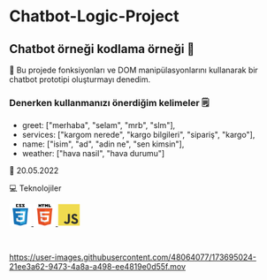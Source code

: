 # Chatbot-Logic-Project

## Chatbot örneği kodlama örneği 🤖<br>


🧠 Bu projede fonksiyonları ve DOM manipülasyonlarını kullanarak bir chatbot prototipi oluşturmayı denedim.<br>

### Denerken kullanmanızı önerdiğim kelimeler 🗒
*  greet: ["merhaba", "selam", "mrb", "slm"],
*  services: ["kargom nerede", "kargo bilgileri", "sipariş", "kargo"],
*  name: ["isim", "ad", "adin ne", "sen kimsin"],
*  weather: ["hava nasil", "hava durumu"]

📅 20.05.2022 <br>

💻 Teknolojiler <br>

<p align="left"> <a href="https://www.w3schools.com/css/" target="_blank" rel="noreferrer"> <img src="https://raw.githubusercontent.com/devicons/devicon/master/icons/css3/css3-original-wordmark.svg" alt="css3" width="40" height="40"/> </a> <a href="https://www.w3.org/html/" target="_blank" rel="noreferrer"> <img src="https://raw.githubusercontent.com/devicons/devicon/master/icons/html5/html5-original-wordmark.svg" alt="html5" width="40" height="40"/> </a> <a href="https://developer.mozilla.org/en-US/docs/Web/JavaScript" target="_blank" rel="noreferrer"> <img src="https://raw.githubusercontent.com/devicons/devicon/master/icons/javascript/javascript-original.svg" alt="javascript" width="40" height="40"/> </a> </p> <br>


https://user-images.githubusercontent.com/48064077/173695024-21ee3a62-9473-4a8a-a498-ee4819e0d55f.mov

